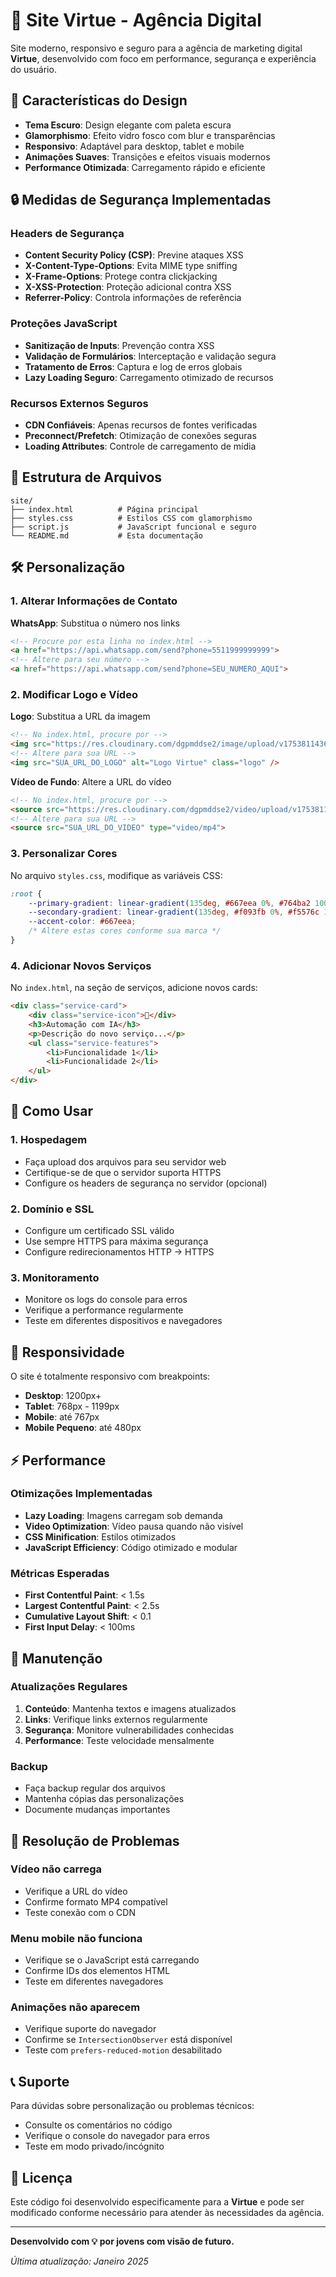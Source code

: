 # 🚀 Site Virtue - Agência Digital

Site moderno, responsivo e seguro para a agência de marketing digital **Virtue**, desenvolvido com foco em performance, segurança e experiência do usuário.

## 🎨 Características do Design

- **Tema Escuro**: Design elegante com paleta escura
- **Glamorphismo**: Efeito vidro fosco com blur e transparências
- **Responsivo**: Adaptável para desktop, tablet e mobile
- **Animações Suaves**: Transições e efeitos visuais modernos
- **Performance Otimizada**: Carregamento rápido e eficiente

## 🔒 Medidas de Segurança Implementadas

### Headers de Segurança
- **Content Security Policy (CSP)**: Previne ataques XSS
- **X-Content-Type-Options**: Evita MIME type sniffing
- **X-Frame-Options**: Protege contra clickjacking
- **X-XSS-Protection**: Proteção adicional contra XSS
- **Referrer-Policy**: Controla informações de referência

### Proteções JavaScript
- **Sanitização de Inputs**: Prevenção contra XSS
- **Validação de Formulários**: Interceptação e validação segura
- **Tratamento de Erros**: Captura e log de erros globais
- **Lazy Loading Seguro**: Carregamento otimizado de recursos

### Recursos Externos Seguros
- **CDN Confiáveis**: Apenas recursos de fontes verificadas
- **Preconnect/Prefetch**: Otimização de conexões seguras
- **Loading Attributes**: Controle de carregamento de mídia

## 📁 Estrutura de Arquivos

```
site/
├── index.html          # Página principal
├── styles.css          # Estilos CSS com glamorphismo
├── script.js           # JavaScript funcional e seguro
└── README.md           # Esta documentação
```

## 🛠️ Personalização

### 1. Alterar Informações de Contato

**WhatsApp**: Substitua o número nos links
```html
<!-- Procure por esta linha no index.html -->
<a href="https://api.whatsapp.com/send?phone=5511999999999">
<!-- Altere para seu número -->
<a href="https://api.whatsapp.com/send?phone=SEU_NUMERO_AQUI">
```

### 2. Modificar Logo e Vídeo

**Logo**: Substitua a URL da imagem
```html
<!-- No index.html, procure por -->
<img src="https://res.cloudinary.com/dgpmddse2/image/upload/v1753811436/Design_sem_nome_wvghzf.png" alt="Logo Virtue" class="logo" />
<!-- Altere para sua URL -->
<img src="SUA_URL_DO_LOGO" alt="Logo Virtue" class="logo" />
```

**Vídeo de Fundo**: Altere a URL do vídeo
```html
<!-- No index.html, procure por -->
<source src="https://res.cloudinary.com/dgpmddse2/video/upload/v1753811444/Design_sem_nome_qpnjuk.mp4" type="video/mp4">
<!-- Altere para sua URL -->
<source src="SUA_URL_DO_VIDEO" type="video/mp4">
```

### 3. Personalizar Cores

No arquivo `styles.css`, modifique as variáveis CSS:

```css
:root {
    --primary-gradient: linear-gradient(135deg, #667eea 0%, #764ba2 100%);
    --secondary-gradient: linear-gradient(135deg, #f093fb 0%, #f5576c 100%);
    --accent-color: #667eea;
    /* Altere estas cores conforme sua marca */
}
```

### 4. Adicionar Novos Serviços

No `index.html`, na seção de serviços, adicione novos cards:

```html
<div class="service-card">
    <div class="service-icon">🤖</div>
    <h3>Automação com IA</h3>
    <p>Descrição do novo serviço...</p>
    <ul class="service-features">
        <li>Funcionalidade 1</li>
        <li>Funcionalidade 2</li>
    </ul>
</div>
```

## 🚀 Como Usar

### 1. Hospedagem
- Faça upload dos arquivos para seu servidor web
- Certifique-se de que o servidor suporta HTTPS
- Configure os headers de segurança no servidor (opcional)

### 2. Domínio e SSL
- Configure um certificado SSL válido
- Use sempre HTTPS para máxima segurança
- Configure redirecionamentos HTTP → HTTPS

### 3. Monitoramento
- Monitore os logs do console para erros
- Verifique a performance regularmente
- Teste em diferentes dispositivos e navegadores

## 📱 Responsividade

O site é totalmente responsivo com breakpoints:
- **Desktop**: 1200px+
- **Tablet**: 768px - 1199px
- **Mobile**: até 767px
- **Mobile Pequeno**: até 480px

## ⚡ Performance

### Otimizações Implementadas
- **Lazy Loading**: Imagens carregam sob demanda
- **Video Optimization**: Vídeo pausa quando não visível
- **CSS Minification**: Estilos otimizados
- **JavaScript Efficiency**: Código otimizado e modular

### Métricas Esperadas
- **First Contentful Paint**: < 1.5s
- **Largest Contentful Paint**: < 2.5s
- **Cumulative Layout Shift**: < 0.1
- **First Input Delay**: < 100ms

## 🔧 Manutenção

### Atualizações Regulares
1. **Conteúdo**: Mantenha textos e imagens atualizados
2. **Links**: Verifique links externos regularmente
3. **Segurança**: Monitore vulnerabilidades conhecidas
4. **Performance**: Teste velocidade mensalmente

### Backup
- Faça backup regular dos arquivos
- Mantenha cópias das personalizações
- Documente mudanças importantes

## 🐛 Resolução de Problemas

### Vídeo não carrega
- Verifique a URL do vídeo
- Confirme formato MP4 compatível
- Teste conexão com o CDN

### Menu mobile não funciona
- Verifique se o JavaScript está carregando
- Confirme IDs dos elementos HTML
- Teste em diferentes navegadores

### Animações não aparecem
- Verifique suporte do navegador
- Confirme se `IntersectionObserver` está disponível
- Teste com `prefers-reduced-motion` desabilitado

## 📞 Suporte

Para dúvidas sobre personalização ou problemas técnicos:
- Consulte os comentários no código
- Verifique o console do navegador para erros
- Teste em modo privado/incógnito

## 📄 Licença

Este código foi desenvolvido especificamente para a **Virtue** e pode ser modificado conforme necessário para atender às necessidades da agência.

---

**Desenvolvido com 💡 por jovens com visão de futuro.**

*Última atualização: Janeiro 2025* 